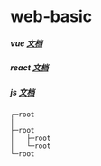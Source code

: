 # web-basic
##### vue [文档](https://github.com/chao921125/web-static/blob/main/Document/VUE.MD)
##### react [文档](https://github.com/chao921125/web-static/blob/main/Document/React.md)
##### js [文档](https://github.com/chao921125/web-static/blob/main/Document/JS.md)
```
┌─root
│
├─root
│   ├─root
│   └─root
└─root
```
